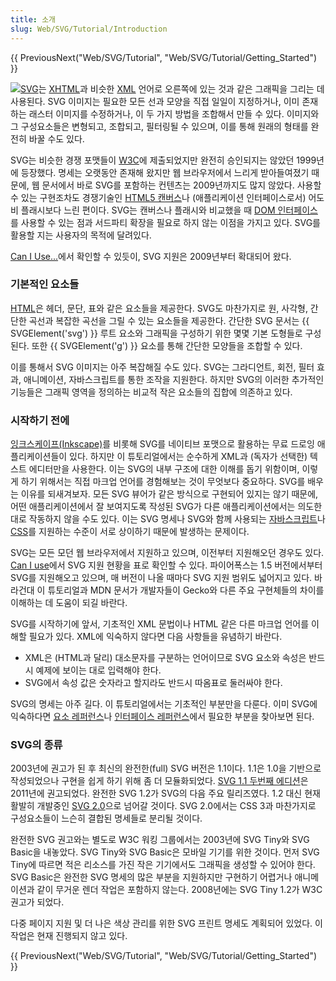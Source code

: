 ```yaml
---
title: 소개
slug: Web/SVG/Tutorial/Introduction
---
```

{{ PreviousNext("Web/SVG/Tutorial", "Web/SVG/Tutorial/Getting_Started") }}

![](/@api/deki/files/348/=SVG_Overview.png)[SVG](/ko/SVG)는 [XHTML](/ko/XHTML)과 비슷한 [XML](/ko/XML) 언어로 오른쪽에 있는 것과 같은 그래픽을 그리는 데 사용된다. SVG 이미지는 필요한 모든 선과 모양을 직접 일일이 지정하거나, 이미 존재하는 래스터 이미지를 수정하거나, 이 두 가지 방법을 조합해서 만들 수 있다. 이미지와 그 구성요소들은 변형되고, 조합되고, 필터링될 수 있으며, 이를 통해 원래의 형태를 완전히 바꿀 수도 있다.

SVG는 비슷한 경쟁 포맷들이 [W3C](http://www.w3.org)에 제출되었지만 완전히 승인되지는 않았던 1999년에 등장했다. 명세는 오랫동안 존재해 왔지만 웹 브라우저에서 느리게 받아들여졌기 때문에, 웹 문서에서 바로 SVG를 포함하는 컨텐츠는 2009년까지도 많지 않았다. 사용할 수 있는 구현조차도 경쟁기술인 [HTML5 캔버스](/ko/HTML/Canvas)나 (애플리케이션 인터페이스로서) 어도비 플래시보다 느린 편이다. SVG는 캔버스나 플래시와 비교했을 때 [DOM 인터페이스](/ko/docs/Web/API)를 사용할 수 있는 점과 서드파티 확장을 필요로 하지 않는 이점을 가지고 있다. SVG를 활용할 지는 사용자의 목적에 달려있다.

[Can I Use...](https://caniuse.com/#feat=svg)에서 확인할 수 있듯이, SVG 지원은 2009년부터 확대되어 왔다.

### 기본적인 요소들

[HTML](/ko/docs/Web/HTML)은 헤더, 문단, 표와 같은 요소들을 제공한다. SVG도 마찬가지로 원, 사각형, 간단한 곡선과 복잡한 곡선을 그릴 수 있는 요소들을 제공한다. 간단한 SVG 문서는 {{ SVGElement('svg') }} 루트 요소와 그래픽을 구성하기 위한 몇몇 기본 도형들로 구성된다. 또한 {{ SVGElement('g') }} 요소를 통해 간단한 모양들을 조합할 수 있다.

이를 통해서 SVG 이미지는 아주 복잡해질 수도 있다. SVG는 그라디언트, 회전, 필터 효과, 애니메이션, 자바스크립트를 통한 조작을 지원한다. 하지만 SVG의 이러한 추가적인 기능들은 그래픽 영역을 정의하는 비교적 작은 요소들의 집합에 의존하고 있다.

### 시작하기 전에

[잉크스케이프(Inkscape)](http://www.inkscape.org/)를 비롯해 SVG를 네이티브 포맷으로 활용하는 무료 드로잉 애플리케이션들이 있다. 하지만 이 튜토리얼에서는 순수하게 XML과 (독자가 선택한) 텍스트 에디터만을 사용한다. 이는 SVG의 내부 구조에 대한 이해를 돕기 위함이며, 이렇게 하기 위해서는 직접 마크업 언어를 경험해보는 것이 무엇보다 중요하다. SVG를 배우는 이유를 되새겨보자. 모든 SVG 뷰어가 같은 방식으로 구현되어 있지는 않기 때문에, 어떤 애플리케이션에서 잘 보여지도록 작성된 SVG가 다른 애플리케이션에서는 의도한 대로 작동하지 않을 수도 있다. 이는 SVG 명세나 SVG와 함께 사용되는 [자바스크립트](/ko/JavaScript)나 [CSS](/ko/CSS)를 지원하는 수준이 서로 상이하기 때문에 발생하는 문제이다.

SVG는 모든 모던 웹 브라우저에서 지원하고 있으며, 이전부터 지원해오던 경우도 있다. [Can I use](http://caniuse.com/svg)에서 SVG 지원 현황을 표로 확인할 수 있다. 파이어폭스는 1.5 버전에서부터 SVG를 지원해오고 있으며, 매 버전이 나올 때마다 SVG 지원 범위도 넓어지고 있다. 바라건대 이 튜토리얼과 MDN 문서가 개발자들이 Gecko와 다른 주요 구현체들의 차이를 이해하는 데 도움이 되길 바란다.

SVG를 시작하기에 앞서, 기초적인 XML 문법이나 HTML 같은 다른 마크업 언어를 이해할 필요가 있다. XML에 익숙하지 않다면 다음 사항들을 유념하기 바란다.

- XML은 (HTML과 달리) 대소문자를 구분하는 언어이므로 SVG 요소와 속성은 반드시 예제에 보이는 대로 입력해야 한다.
- SVG에서 속성 값은 숫자라고 할지라도 반드시 따옴표로 둘러싸야 한다.

SVG의 명세는 아주 길다. 이 튜토리얼에서는 기초적인 부분만을 다룬다. 이미 SVG에 익숙하다면 [요소 레퍼런스](/ko/SVG/Element)나 [인터페이스 레퍼런스](/ko/docs/DOM/DOM_Reference#SVG_interfaces)에서 필요한 부분을 찾아보면 된다.

### SVG의 종류

2003년에 권고가 된 후 최신의 완전한(full) SVG 버전은 1.1이다. 1.1은 1.0을 기반으로 작성되었으나 구현을 쉽게 하기 위해 좀 더 모듈화되었다. [SVG 1.1 두번째 에디션](http://www.w3.org/TR/SVG/)은 2011년에 권고되었다. 완전한 SVG 1.2가 SVG의 다음 주요 릴리즈였다. 1.2 대신 현재 활발히 개발중인 [SVG 2.0](http://www.w3.org/TR/SVG2/)으로 넘어갈 것이다. SVG 2.0에서는 CSS 3과 마찬가지로 구성요소들이 느슨히 결합된 명세들로 분리될 것이다.

완전한 SVG 권고와는 별도로 W3C 워킹 그룹에서는 2003년에 SVG Tiny와 SVG Basic을 내놓았다. SVG Tiny와 SVG Basic은 모바일 기기를 위한 것이다. 먼저 SVG Tiny에 따르면 적은 리소스를 가진 작은 기기에서도 그래픽을 생성할 수 있어야 한다. SVG Basic은 완전한 SVG 명세의 많은 부분을 지원하지만 구현하기 어렵거나 애니메이션과 같이 무거운 렌더 작업은 포함하지 않는다. 2008년에는 SVG Tiny 1.2가 W3C 권고가 되었다.

다중 페이지 지원 및 더 나은 색상 관리를 위한 SVG 프린트 명세도 계획되어 있었다. 이 작업은 현재 진행되지 않고 있다.

{{ PreviousNext("Web/SVG/Tutorial", "Web/SVG/Tutorial/Getting_Started") }}
